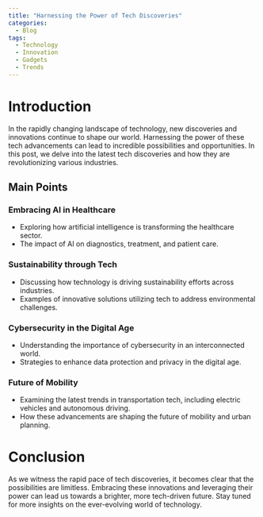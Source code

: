 ```yaml
---
title: "Harnessing the Power of Tech Discoveries"
categories:
  - Blog
tags:
  - Technology
  - Innovation
  - Gadgets
  - Trends
---
```


# Introduction
In the rapidly changing landscape of technology, new discoveries and innovations continue to shape our world. Harnessing the power of these tech advancements can lead to incredible possibilities and opportunities. In this post, we delve into the latest tech discoveries and how they are revolutionizing various industries.

## Main Points
### Embracing AI in Healthcare
- Exploring how artificial intelligence is transforming the healthcare sector.
- The impact of AI on diagnostics, treatment, and patient care.

### Sustainability through Tech
- Discussing how technology is driving sustainability efforts across industries.
- Examples of innovative solutions utilizing tech to address environmental challenges.

### Cybersecurity in the Digital Age
- Understanding the importance of cybersecurity in an interconnected world.
- Strategies to enhance data protection and privacy in the digital age.

### Future of Mobility
- Examining the latest trends in transportation tech, including electric vehicles and autonomous driving.
- How these advancements are shaping the future of mobility and urban planning.

# Conclusion
As we witness the rapid pace of tech discoveries, it becomes clear that the possibilities are limitless. Embracing these innovations and leveraging their power can lead us towards a brighter, more tech-driven future. Stay tuned for more insights on the ever-evolving world of technology.